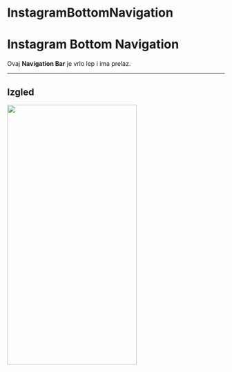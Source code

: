 # InstagramBottomNavigation
<!-- Headings -->
# Instagram Bottom Navigation



<!-- Strong -->
Ovaj **Navigation Bar** je vrlo lep i ima prelaz.
___
## Izgled
<img src="screenshot/Snimak%20ekrana%20(6).png" width="300" height="600">
